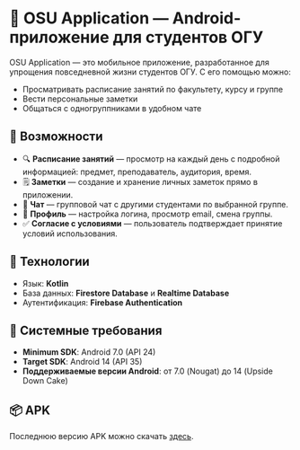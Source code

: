 # 📱 OSU Application — Android-приложение для студентов ОГУ

OSU Application — это мобильное приложение, разработанное для упрощения повседневной жизни студентов ОГУ. С его помощью можно:

- Просматривать расписание занятий по факультету, курсу и группе
- Вести персональные заметки
- Общаться с одногруппниками в удобном чате

## 🚀 Возможности

- 🔍 **Расписание занятий** — просмотр на каждый день с подробной информацией: предмет, преподаватель, аудитория, время.
- 🗒️ **Заметки** — создание и хранение личных заметок прямо в приложении.
- 💬 **Чат** — групповой чат с другими студентами по выбранной группе.
- 👤 **Профиль** — настройка логина, просмотр email, смена группы.
- ✅ **Согласие с условиями** — пользователь подтверждает принятие условий использования.

## 🧩 Технологии

- Язык: **Kotlin**
- База данных: **Firestore Database** и **Realtime Database**
- Аутентификация: **Firebase Authentication**

## 📱 Системные требования
- **Minimum SDK**: Android 7.0 (API 24)  
- **Target SDK**: Android 14 (API 35)  
- **Поддерживаемые версии Android**: от 7.0 (Nougat) до 14 (Upside Down Cake)

## 📦 APK

Последнюю версию APK можно скачать [здесь](app-debug.apk).
